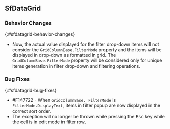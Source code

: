 ## SfDataGrid

### Behavior Changes
{:#sfdatagrid-behavior-changes}

* Now, the actual value displayed for the filter drop-down items will not consider the `GridColumnBase.FilterMode` property and the items will be displayed in drop-down as formatted in grid. The `GridColumnBase.FilterMode` property will be considered only for unique items generation in filter drop-down and filtering operations.

### Bug Fixes
{:#sfdatagrid-bug-fixes}

* \#F147722 - When `GridColumnBase. FilterMode` is `FilterMode.DisplayText`, items in filter popup are now displayed in the correct sort order.
* The exception will no longer be thrown while pressing the <kbd>Esc</kbd> key while the cell is in edit mode in filter row.

